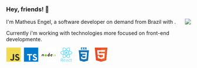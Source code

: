 ### Hey, friends! 👋
<!-- I'm Software developer -->

<img align="right" height="200" src="https://github.com/rajput2107/rajput2107/blob/master/Assets/Developer.gif"/>

<!-- - 🚀 Buscando sempre evoluir pelo menos 0.1% cada dia.    
- 💻 Minha stack: HTML, Javascript e CSS.   
- 📘 Estudando: Node.js, React.js & Typescript.    
- 💬 Sobre mim: Apaixonado por tecnologia e inovações.   
- 📫 matheusribeiroengel@outlook.com
- [LinkedIn](https://www.linkedin.com/in/engeldev/) -->

I'm Matheus Engel, a software developer on demand from Brazil with .

Currently i'm working with technologies more focused on front-end developmente.

<img  src="https://github.com/devicons/devicon/blob/master/icons/javascript/javascript-original.svg"  title="JavaScript"  alt="JavaScript"  width="40"  height="40"/>&nbsp;
<img  src="https://github.com/devicons/devicon/blob/master/icons/typescript/typescript-original.svg"  title="TypeScript"  alt="TypeScript"  width="40"  height="40"/>&nbsp;
<img  src="https://github.com/devicons/devicon/blob/master/icons/nodejs/nodejs-original-wordmark.svg"  title="NodeJS"  alt="NodeJS"  width="40"  height="40"/>&nbsp;
<img  src="https://github.com/devicons/devicon/blob/master/icons/react/react-original-wordmark.svg"  title="React"  alt="React"  width="40"  height="40"/>&nbsp;
<img  src="https://github.com/devicons/devicon/blob/master/icons/css3/css3-plain-wordmark.svg"  title="CSS3"  alt="CSS"  width="40"  height="40"/>&nbsp;
<img  src="https://github.com/devicons/devicon/blob/master/icons/html5/html5-original.svg"  title="HTML5"  alt="HTML"  width="40"  height="40"/>&nbsp;
